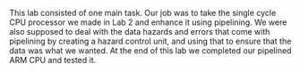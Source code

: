 This lab consisted of one main task. Our job was to take the single cycle CPU processor we made in Lab 2 and enhance it using pipelining. We were also supposed to deal with the data hazards and errors that come with pipelining by creating a hazard control unit, and using that to ensure that the data was what we wanted. At the end
of this lab we completed our pipelined ARM CPU and tested it. 
